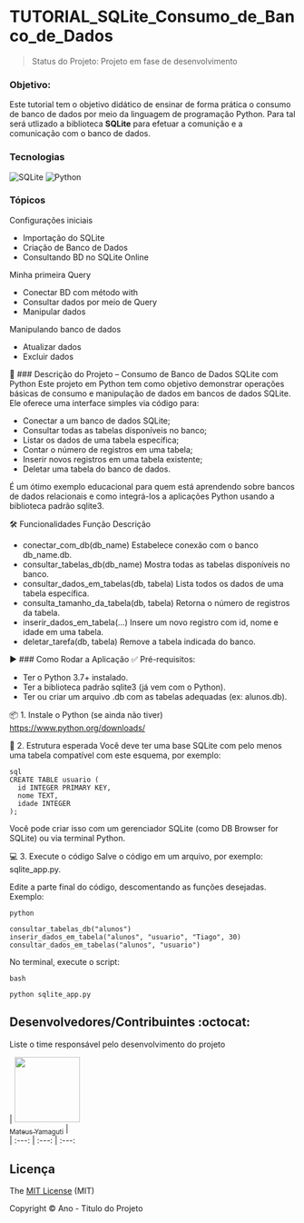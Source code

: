 # TUTORIAL_SQLite_Consumo_de_Banco_de_Dados

> Status do Projeto: Projeto em fase de desenvolvimento

<h3>Objetivo:</h3> 
<p>
Este tutorial tem o objetivo didático de ensinar de forma prática o consumo de banco de dados por meio da linguagem de programação Python. Para tal será utlizado a biblioteca <b>SQLite</b> para efetuar a comunição e a comunicação com o banco de dados.
</p>

### Tecnologias

![SQLite](https://img.shields.io/badge/sqlite-%2307405e.svg?style=for-the-badge&logo=sqlite&logoColor=white)
![Python](https://img.shields.io/badge/python-3670A0?style=for-the-badge&logo=python&logoColor=ffdd54)


### Tópicos 

Configurações iniciais
- Importação do SQLite
- Criação de Banco de Dados
- Consultando BD no SQLite Online

Minha primeira Query
- Conectar BD com método with
- Consultar dados por meio de Query
- Manipular dados

Manipulando banco de dados
- Atualizar dados
- Excluir dados

📝 ### Descrição do Projeto – Consumo de Banco de Dados SQLite com Python
Este projeto em Python tem como objetivo demonstrar operações básicas de consumo e manipulação de dados em bancos de dados SQLite. Ele oferece uma interface simples via código para:

- Conectar a um banco de dados SQLite;
- Consultar todas as tabelas disponíveis no banco;
- Listar os dados de uma tabela específica;
- Contar o número de registros em uma tabela;
- Inserir novos registros em uma tabela existente;
- Deletar uma tabela do banco de dados.

É um ótimo exemplo educacional para quem está aprendendo sobre bancos de dados relacionais e como integrá-los a aplicações Python usando a biblioteca padrão sqlite3.

🛠️ Funcionalidades
Função	Descrição
- conectar_com_db(db_name)	Estabelece conexão com o banco db_name.db.
- consultar_tabelas_db(db_name)	Mostra todas as tabelas disponíveis no banco.
- consultar_dados_em_tabelas(db, tabela)	Lista todos os dados de uma tabela específica.
- consulta_tamanho_da_tabela(db, tabela)	Retorna o número de registros da tabela.
- inserir_dados_em_tabela(...)	Insere um novo registro com id, nome e idade em uma tabela.
- deletar_tarefa(db, tabela)	Remove a tabela indicada do banco.

▶️ ### Como Rodar a Aplicação
✅ Pré-requisitos:

- Ter o Python 3.7+ instalado.
- Ter a biblioteca padrão sqlite3 (já vem com o Python).
- Ter ou criar um arquivo .db com as tabelas adequadas (ex: alunos.db).

📦 1. Instale o Python (se ainda não tiver)
https://www.python.org/downloads/

📁 2. Estrutura esperada
Você deve ter uma base SQLite com pelo menos uma tabela compatível com este esquema, por exemplo:
```
sql
CREATE TABLE usuario (
  id INTEGER PRIMARY KEY,
  nome TEXT,
  idade INTEGER
);
```
Você pode criar isso com um gerenciador SQLite (como DB Browser for SQLite) ou via terminal Python.

💻 3. Execute o código
Salve o código em um arquivo, por exemplo: sqlite_app.py.

Edite a parte final do código, descomentando as funções desejadas. Exemplo:
```
python

consultar_tabelas_db("alunos")
inserir_dados_em_tabela("alunos", "usuario", "Tiago", 30)
consultar_dados_em_tabelas("alunos", "usuario")
```

No terminal, execute o script:
```
bash

python sqlite_app.py
```
## Desenvolvedores/Contribuintes :octocat:

Liste o time responsável pelo desenvolvimento do projeto

| [<img src="https://avatars.githubusercontent.com/u/104587996?s=400&u=3566cc0da3b05b02e8cd36bed3c709d0046f5b61&v=4" width=115><br><sub>Mateus Yamaguti</sub>](https://github.com/Diana-ops) |  
| :---: | :---: | :---: 

## Licença 

The [MIT License]() (MIT)

Copyright :copyright: Ano - Titulo do Projeto
